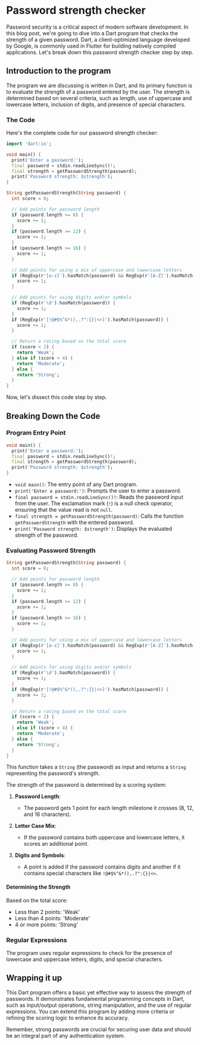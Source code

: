 # Password strength checker

Password security is a critical aspect of modern software development. In this blog post, we're going to dive into a Dart program that checks the strength of a given password. Dart, a client-optimized language developed by Google, is commonly used in Flutter for building natively compiled applications. Let's break down this password strength checker step by step.

## Introduction to the program

The program we are discussing is written in Dart, and its primary function is to evaluate the strength of a password entered by the user. The strength is determined based on several criteria, such as length, use of uppercase and lowercase letters, inclusion of digits, and presence of special characters.

### The Code

Here's the complete code for our password strength checker:

```dart
import 'dart:io';

void main() {
  print('Enter a password:');
  final password = stdin.readLineSync()!;
  final strength = getPasswordStrength(password);
  print('Password strength: $strength');
}

String getPasswordStrength(String password) {
  int score = 0;

  // Add points for password length
  if (password.length >= 8) {
    score += 1;
  }
  if (password.length >= 12) {
    score += 1;
  }
  if (password.length >= 16) {
    score += 1;
  }

  // Add points for using a mix of uppercase and lowercase letters
  if (RegExp(r'[a-z]').hasMatch(password) && RegExp(r'[A-Z]').hasMatch(password)) {
    score += 1;
  }

  // Add points for using digits and/or symbols
  if (RegExp(r'\d').hasMatch(password)) {
    score += 1;
  }
  if (RegExp(r'[!@#$%^&*(),.?":{}|<>]').hasMatch(password)) {
    score += 1;
  }

  // Return a rating based on the total score
  if (score < 2) {
    return 'Weak';
  } else if (score < 4) {
    return 'Moderate';
  } else {
    return 'Strong';
  }
}
```

Now, let's dissect this code step by step.

## Breaking Down the Code

### Program Entry Point

```dart
void main() {
  print('Enter a password:');
  final password = stdin.readLineSync()!;
  final strength = getPasswordStrength(password);
  print('Password strength: $strength');
}
```

- `void main()`: The entry point of any Dart program.
- `print('Enter a password:')`: Prompts the user to enter a password.
- `final password = stdin.readLineSync()!`: Reads the password input from the user. The exclamation mark (`!`) is a null check operator, ensuring that the value read is not `null`.
- `final strength = getPasswordStrength(password)`: Calls the function `getPasswordStrength` with the entered password.
- `print('Password strength: $strength')`: Displays the evaluated strength of the password.

### Evaluating Password Strength

```dart
String getPasswordStrength(String password) {
  int score = 0;

  // Add points for password length
  if (password.length >= 8) {
    score += 1;
  }
  if (password.length >= 12) {
    score += 1;
  }
  if (password.length >= 16) {
    score += 1;
  }

  // Add points for using a mix of uppercase and lowercase letters
  if (RegExp(r'[a-z]').hasMatch(password) && RegExp(r'[A-Z]').hasMatch(password)) {
    score += 1;
  }

  // Add points for using digits and/or symbols
  if (RegExp(r'\d').hasMatch(password)) {
    score += 1;
  }
  if (RegExp(r'[!@#$%^&*(),.?":{}|<>]').hasMatch(password)) {
    score += 1;
  }

  // Return a rating based on the total score
  if (score < 2) {
    return 'Weak';
  } else if (score < 4) {
    return 'Moderate';
  } else {
    return 'Strong';
  }
}
```

This function takes a `String` (the password) as input and returns a `String` representing the password's strength.

The strength of the password is determined by a scoring system:

1. **Password Length**:
   - The password gets 1 point for each length milestone it crosses (8, 12, and 16 characters).

2. **Letter Case Mix**:
   - If the password contains both uppercase and lowercase letters, it scores an additional point.

3. **Digits and Symbols**:
   - A point is added if the password contains digits and another if it contains special characters like `!@#$%^&*(),.?":{}|<>`.

#### Determining the Strength

Based on the total score:
- Less than 2 points: 'Weak'
- Less than 4 points: 'Moderate'
- 4 or more points: 'Strong'

### Regular Expressions

The program uses regular expressions to check for the presence of lowercase and uppercase letters, digits, and special characters.


## Wrapping it up

This Dart program offers a basic yet effective way to assess the strength of passwords. It demonstrates fundamental programming concepts in Dart, such as input/output operations, string manipulation, and the use of regular expressions. You can extend this program by adding more criteria or refining the scoring logic to enhance its accuracy.

Remember, strong passwords are crucial for securing user data and should be an integral part of any authentication system.
